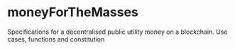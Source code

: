 # moneyForTheMasses
Specifications for a decentralised public utility money on a blockchain. Use cases, functions and constitution

